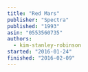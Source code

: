 ```yaml
---
title: "Red Mars"
publisher: "Spectra"
published: "1993"
asin: "0553560735"
authors:
  - kim-stanley-robinson
started: "2016-01-24"
finished: "2016-02-09"
---
```

